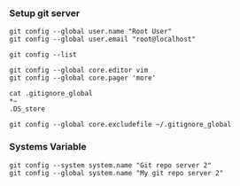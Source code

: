 ### Setup git server

    git config --global user.name "Root User"
    git config --global user.email "root@localhost"

    git config --list

    git config --global core.editor vim
    git config --global core.pager 'more'

    cat .gitignore_global
    *~
    .DS_store

    git config --global core.excludefile ~/.gitignore_global

### Systems Variable

    git config --system system.name "Git repo server 2"
    git config --global system.name "My git repo server 2"
